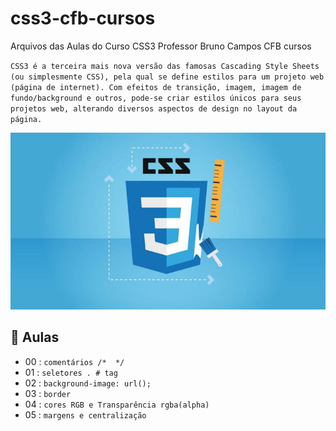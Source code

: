 # css3-cfb-cursos
Arquivos das Aulas do Curso CSS3 
Professor Bruno Campos CFB cursos 

`CSS3 é a terceira mais nova versão das famosas Cascading Style Sheets (ou simplesmente CSS), pela qual se define estilos para um projeto web (página de internet). Com efeitos de transição, imagem, imagem de fundo/background e outros, pode-se criar estilos únicos para seus projetos web, alterando diversos aspectos de design no layout da página.`

![App Ideas Image](css3.jpeg)

## :ledger: Aulas 

- 00 : `comentários /*  */`
- 01 : `seletores . # tag`
- 02 : `background-image: url();`
- 03 : `border` 
- 04 : `cores RGB e Transparência rgba(alpha)`
- 05 : `margens e centralização`
